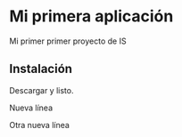 # Mi primera aplicación

Mi primer primer proyecto de IS

## Instalación
Descargar y listo.

Nueva línea

Otra nueva línea
